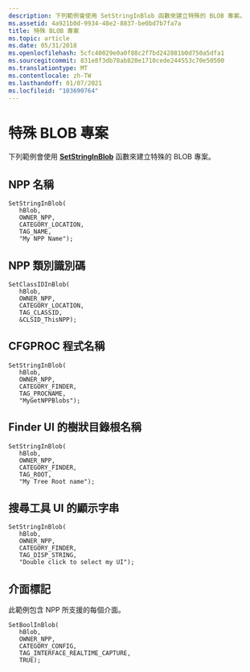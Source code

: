 ```yaml
---
description: 下列範例會使用 SetStringInBlob 函數來建立特殊的 BLOB 專案。
ms.assetid: 4a921b0d-9934-48e2-8837-be0bd7b7fa7a
title: 特殊 BLOB 專案
ms.topic: article
ms.date: 05/31/2018
ms.openlocfilehash: 5cfc40029e0a0f88c2f7bd242881b0d750a5dfa1
ms.sourcegitcommit: 831e8f3db78ab820e1710cede244553c70e50500
ms.translationtype: MT
ms.contentlocale: zh-TW
ms.lasthandoff: 01/07/2021
ms.locfileid: "103690764"
---
```

# <a name="special-blob-entries"></a>特殊 BLOB 專案

下列範例會使用 [**SetStringInBlob**](setstringinblob.md) 函數來建立特殊的 BLOB 專案。

## <a name="npp-name"></a>NPP 名稱

``` syntax
SetStringInBlob(
   hBlob,
   OWNER_NPP,
   CATEGORY_LOCATION,
   TAG_NAME,
   "My NPP Name"); 
```

## <a name="npp-class-identifier"></a>NPP 類別識別碼

``` syntax
SetClassIDInBlob(
   hBlob,
   OWNER_NPP,
   CATEGORY_LOCATION,
   TAG_CLASSID,
   &CLSID_ThisNPP);
```

## <a name="cfgproc-procedure-name"></a>CFGPROC 程式名稱

``` syntax
SetStringInBlob(
   hBlob,
   OWNER_NPP,
   CATEGORY_FINDER,
   TAG_PROCNAME,
   "MyGetNPPBlobs");
```

## <a name="tree-root-name-for-finder-ui"></a>Finder UI 的樹狀目錄根名稱

``` syntax
SetStringInBlob(
   hBlob,
   OWNER_NPP,
   CATEGORY_FINDER,
   TAG_ROOT,
   "My Tree Root name");
```

## <a name="display-string-for-finder-ui"></a>搜尋工具 UI 的顯示字串

``` syntax
SetStringInBlob(
   hBlob,
   OWNER_NPP,
   CATEGORY_FINDER,
   TAG_DISP_STRING,
   "Double click to select my UI");
```

## <a name="interface-tags"></a>介面標記

此範例包含 NPP 所支援的每個介面。

``` syntax
SetBoolInBlob(  
   hBlob,
   OWNER_NPP,
   CATEGORY_CONFIG,
   TAG_INTERFACE_REALTIME_CAPTURE,
   TRUE);
```

 

 



